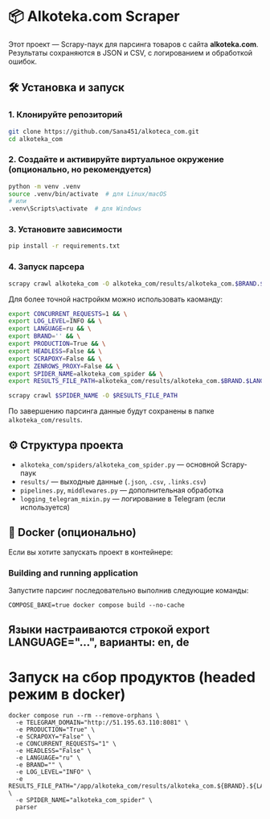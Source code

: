 # 📦 Alkoteka.com Scraper

Этот проект — Scrapy-паук для парсинга товаров с сайта **alkoteka.com**. Результаты сохраняются в JSON и CSV, с логированием и обработкой ошибок.

## 🛠 Установка и запуск

### 1. Клонируйте репозиторий

```bash
git clone https://github.com/Sana451/alkoteca_com.git
cd alkoteka_com
```

### 2. Создайте и активируйте виртуальное окружение (опционально, но рекомендуется)

```bash
python -m venv .venv
source .venv/bin/activate  # для Linux/macOS
# или
.venv\Scripts\activate  # для Windows
```

### 3. Установите зависимости

```bash
pip install -r requirements.txt
```

### 4. Запуск парсера

```bash
scrapy crawl alkoteka_com -O alkoteka_com/results/alkoteka_com.$BRAND.$LANGUAGE.json
```

Для более точной настройкм можно использовать каоманду:

```bash
export CONCURRENT_REQUESTS=1 && \
export LOG_LEVEL=INFO && \
export LANGUAGE=ru && \
export BRAND='' && \
export PRODUCTION=True && \
export HEADLESS=False && \
export SCRAPOXY=False && \
export ZENROWS_PROXY=False && \
export SPIDER_NAME=alkoteka_com_spider && \
export RESULTS_FILE_PATH=alkoteka_com/results/alkoteka_com.$BRAND.$LANGUAGE.json && \

scrapy crawl $SPIDER_NAME -O $RESULTS_FILE_PATH
```

По завершению парсинга данные будут сохранены в папке `alkoteka_com/results`.

## ⚙ Структура проекта

- `alkoteka_com/spiders/alkoteka_com_spider.py` — основной Scrapy-паук
- `results/` — выходные данные (`.json`, `.csv`, `.links.csv`)
- `pipelines.py`, `middlewares.py` — дополнительная обработка
- `logging_telegram_mixin.py` — логирование в Telegram (если используется)

## 🐳 Docker (опционально)

Если вы хотите запускать проект в контейнере:

### Building and running application

Запустите парсинг последовательно выполнив следующие команды:

```console
COMPOSE_BAKE=true docker compose build --no-cache
```

## Языки настраиваются строкой export LANGUAGE="...", варианты: en, de

# Запуск на сбор продуктов (headed режим в docker)

```console
docker compose run --rm --remove-orphans \
  -e TELEGRAM_DOMAIN="http://51.195.63.110:8081" \
  -e PRODUCTION="True" \
  -e SCRAPOXY="False" \
  -e CONCURRENT_REQUESTS="1" \
  -e HEADLESS="False" \
  -e LANGUAGE="ru" \
  -e BRAND="" \
  -e LOG_LEVEL="INFO" \
  -e RESULTS_FILE_PATH="/app/alkoteka_com/results/alkoteka_com.${BRAND}.${LANGUAGE}.JSON" \
  -e SPIDER_NAME="alkoteka_com_spider" \
  parser
```

